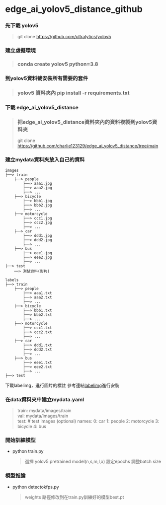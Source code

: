 # edge_ai_yolov5_distance_github
### 先下載 yolov5 
> git clone https://github.com/ultralytics/yolov5
### 建立虛擬環境 
>### conda create yolov5 python=3.8
### 到yolov5資料截安裝所有需要的套件
>### yolov5 資料夾內 pip install -r requirements.txt
### 下載 edge_ai_yolov5_distance
>### 把edge_ai_yolov5_distance資料夾內的資料複製到yolov5資料夾
>git clone https://github.com/charlie123129/edge_ai_yolov5_distance/tree/main


### 建立mydata資料夾放入自己的資料
```
images
├──> train
    ├──> people
        ├──> aaa1.jpg
        ├──> aaa2.jpg
        ├──> ...
    ├──> bicycle
        ├──> bbb1.jpg
        ├──> bbb2.jpg
        ├──> ...
    ├──> motorcycle
        ├──> ccc1.jpg
        ├──> ccc2.jpg
        ├──> ...
    ├──> car
        ├──> ddd1.jpg
        ├──> ddd2.jpg
        ├──> ...
    ├──> bus
        ├──> eee1.jpg
        ├──> eee2.jpg
        ├──> ...
├──> test
    ──> 測試資料(影片)
    
labels
├──> train
    ├──> people
        ├──> aaa1.txt
        ├──> aaa2.txt
        ├──> ...
    ├──> bicycle
        ├──> bbb1.txt
        ├──> bbb2.txt
        ├──> ...
    ├──> motorcycle
        ├──> ccc1.txt
        ├──> ccc2.txt
        ├──> ...
    ├──> car
        ├──> ddd1.txt
        ├──> ddd2.txt
        ├──> ...
    ├──> bus
        ├──> eee1.txt
        ├──> eee2.txt
        ├──> ...
├──> test

```

下載labelimg，進行圖片的標註
參考連結[labelimg](https://hackmd.io/@osense-rd-public/H1ekDPqBt
)進行安裝



### 在data資料夾中建立mydata.yaml
>train: mydata/images/train  
>val: mydata/images/train  
>test:  # test images (optional)
names:
  0: car
  1: people
  2: motorcycle
  3: bicycle
  4: bus
  

### 開始訓練模型
- python train.py
    >選擇 yolov5 pretrained model(n,s,m,l,x)
    >設定epochs
    >調整batch size

 
### 模型推論
 - python detectokfps.py
     >weights 路徑修改到在train.py訓練好的模型best.pt
 
 